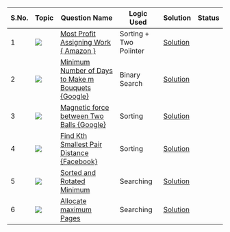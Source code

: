 S.No. | Topic | Question Name | Logic Used | Solution | Status |
------|---------------|------------|-------|------|------|
1 | ![](https://img.shields.io/badge/BinarySearcch-f0772b?style=for-the-badge&logo=array&logoColor=black) | [Most Profit Assigning  Work { Amazon }](https://leetcode.com/problems/most-profit-assigning-work/) | Sorting + Two Poiinter  | [Solution](https://github.com/himanshugupta09/LEETCODE_SOLUTIONS/blob/main/Binary-Search/most-profit-assigning-work.cpp)
2 | ![](https://img.shields.io/badge/BinarySearcch-f0772b?style=for-the-badge&logo=array&logoColor=black) | [Minimum Number of Days to Make m Bouquets {Google}](https://leetcode.com/problems/minimum-number-of-days-to-make-m-bouquets/) | Binary Search | [Solution](https://github.com/himanshugupta09/LEETCODE_SOLUTIONS/blob/main/Binary-Search/minimum-number-of-days-to-make-m-bouquets.cpp)
3 | ![](https://img.shields.io/badge/BinarySearcch-f0772b?style=for-the-badge&logo=array&logoColor=black) | [Magnetic force between  Two Balls {Google}](https://leetcode.com/problems/magnetic-force-between-two-balls/) | Sorting | [Solution](https://github.com/himanshugupta09/LEETCODE_SOLUTIONS/blob/main/Binary-Search/magnetic-force-between-two-balls.cpp)
4 | ![](https://img.shields.io/badge/BinarySearcch-f0772b?style=for-the-badge&logo=array&logoColor=black) | [Find Kth Smallest Pair Distance {Facebook}](https://leetcode.com/problems/find-kth-smallest-pair-difference/) | Sorting | [Solution](https://github.com/himanshugupta09/LEETCODE_SOLUTIONS/blob/main/Binary-Search/find-kth-smallest-pair-distance.cpp)
5 | ![](https://img.shields.io/badge/BinarySearcch-f0772b?style=for-the-badge&logo=array&logoColor=black) | [Sorted and Rotated Minimum](https://www.geeksforgeeks.org/problems/minimum-element-in-a-sorted-and-rotated-array3611/1) | Searching | [Solution](https://github.com/himanshugupta09/LEETCODE_SOLUTIONS/blob/main/Binary-Search/sorted-and-rotated-minimum.java)
6 | ![](https://img.shields.io/badge/BinarySearcch-f0772b?style=for-the-badge&logo=array&logoColor=black) | [Allocate maximum Pages](https://www.geeksforgeeks.org/problems/allocate-minimum-number-of-pages0937/1) | Searching | [Solution](https://github.com/himanshugupta09/LEETCODE_SOLUTIONS/blob/main/Binary-Search/allocate-books.java)








